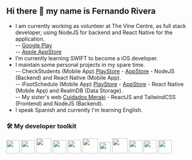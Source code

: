 ## Hi there 👋 my name is Fernando Rivera

- I am currently working as volunteer at The Vine Centre, as full stack developer, using NodeJS for backend and React Native for the application.\
-- [Google Play](https://play.google.com/store/apps/details?id=com.ferrivera.vinecentre)\
-- [Apple AppStore](https://apps.apple.com/us/app/the-vine-centre/id1628162118)
- I’m currently learning SWIFT to become a iOS developer.
- I maintain some personal projects in my spare time.\
-- CheckStudents (Mobile App) [PlayStore](https://play.google.com/store/apps/details?id=com.ferrivera.checkstudents) - [AppStore](https://apps.apple.com/us/app/checkstudents/id6443751412) - NodeJS (Backend) and React Native (Mobile App).\
-- iFootSchedule (Mobile App) [PlayStore](https://play.google.com/store/apps/details?id=com.ferrivera.ifootschedule) - [AppStore](https://apps.apple.com/us/app/ifootschedule/id1637489532) - React Native (Mobile App) and RealmDB (Data Storage).\
-- My sister's web [Cuidados Meraki](https://www.cuidadosmeraki.com/) - ReactJS and TailwindCSS (Frontend) and NodeJS (Backend). 
- I speak Spanish and currently I'm learning English.

### 🛠 My developer toolkit
<img src="https://res.cloudinary.com/fercloudinary/image/upload/v1680283976/%C3%8Dconos%20Github/javascript-js-logo_tnnhrf.png" height="35" /> <img src="https://res.cloudinary.com/fercloudinary/image/upload/v1680283977/%C3%8Dconos%20Github/typescript-logo_yrqoim.png" height="35" /> <img src="https://res.cloudinary.com/fercloudinary/image/upload/v1680283977/%C3%8Dconos%20Github/react-native-logo_h8ec2u.png" height="40" />  <img src="https://res.cloudinary.com/fercloudinary/image/upload/v1680283977/%C3%8Dconos%20Github/visual-studio-code-logo_grhwxe.png" height="35" />   <img src="https://res.cloudinary.com/fercloudinary/image/upload/v1680283976/%C3%8Dconos%20Github/git-logo_vo2sl2.png" height="35" /> <img src="https://res.cloudinary.com/fercloudinary/image/upload/v1680283977/%C3%8Dconos%20Github/react-logo_zxki8y.png" height="40" /> <img src="https://res.cloudinary.com/fercloudinary/image/upload/v1680283977/%C3%8Dconos%20Github/tailwind-css-logo_z1sllm.png" height="30" /> <img src="https://res.cloudinary.com/fercloudinary/image/upload/v1680283976/%C3%8Dconos%20Github/nodejs-logo_ttjwjt.png" height="40" /> <img src="https://res.cloudinary.com/fercloudinary/image/upload/v1680283976/%C3%8Dconos%20Github/mongodb-logo_cqdpsv.png" height="35" /> <img src="https://res.cloudinary.com/fercloudinary/image/upload/v1680283976/%C3%8Dconos%20Github/jwt-logo_iadhkg.png" height="35" />  <img src="https://res.cloudinary.com/fercloudinary/image/upload/v1680283983/%C3%8Dconos%20Github/express-logo_ouilpj.png" height="35" />  
